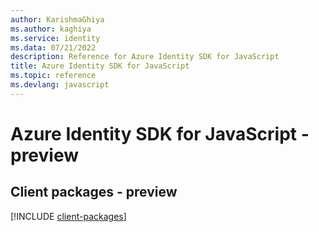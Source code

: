 ```yaml
---
author: KarishmaGhiya
ms.author: kaghiya
ms.service: identity
ms.data: 07/21/2022
description: Reference for Azure Identity SDK for JavaScript
title: Azure Identity SDK for JavaScript
ms.topic: reference
ms.devlang: javascript
---
```

# Azure Identity SDK for JavaScript - preview

## Client packages - preview
[!INCLUDE [client-packages](identity-client-index.md)]